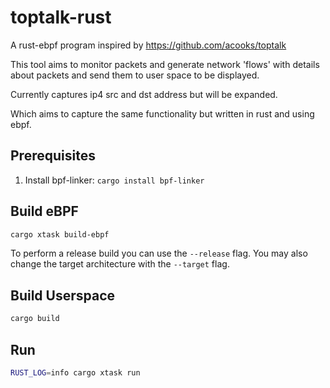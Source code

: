 # toptalk-rust

A rust-ebpf program inspired by https://github.com/acooks/toptalk

This tool aims to monitor packets and generate network 'flows' with details about packets and send them to user space to be displayed.

Currently captures ip4 src and dst address but will be expanded.

Which aims to capture the same functionality but written in rust and using ebpf.

## Prerequisites

1. Install bpf-linker: `cargo install bpf-linker`

## Build eBPF

```bash
cargo xtask build-ebpf
```

To perform a release build you can use the `--release` flag.
You may also change the target architecture with the `--target` flag.

## Build Userspace

```bash
cargo build
```

## Run

```bash
RUST_LOG=info cargo xtask run
```
